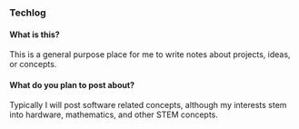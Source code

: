 ### Techlog

#### What is this?
This is a general purpose place for me to write notes about projects, ideas, or concepts.

#### What do you plan to post about?
Typically I will post software related concepts, although my interests stem into hardware, mathematics, and other STEM concepts.
